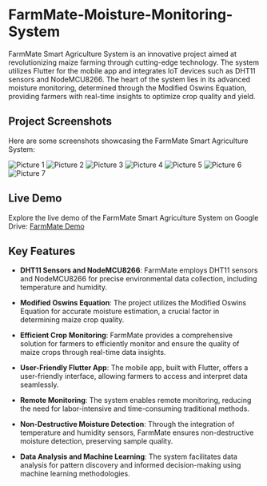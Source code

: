 # FarmMate-Moisture-Monitoring-System

FarmMate Smart Agriculture System is an innovative project aimed at revolutionizing maize farming through cutting-edge technology. The system utilizes Flutter for the mobile app and integrates IoT devices such as DHT11 sensors and NodeMCU8266. The heart of the system lies in its advanced moisture monitoring, determined through the Modified Oswins Equation, providing farmers with real-time insights to optimize crop quality and yield.

## Project Screenshots

Here are some screenshots showcasing the FarmMate Smart Agriculture System:

![Picture 1](https://github.com/Maweujoseph/FarmMate-Moisture-Monitoring-System/blob/master/screenshots/Picture1.jpg)
![Picture 2](https://github.com/Maweujoseph/FarmMate-Moisture-Monitoring-System/blob/master/screenshots/Picture2.jpg)
![Picture 3](https://github.com/Maweujoseph/FarmMate-Moisture-Monitoring-System/blob/master/screenshots/Picture3.jpg)
![Picture 4](https://github.com/Maweujoseph/FarmMate-Moisture-Monitoring-System/blob/master/screenshots/Picture4.jpg)
![Picture 5](https://github.com/Maweujoseph/FarmMate-Moisture-Monitoring-System/blob/master/screenshots/Picture5.png)
![Picture 6](https://github.com/Maweujoseph/FarmMate-Moisture-Monitoring-System/blob/master/screenshots/Picture6.png)
![Picture 7](https://github.com/Maweujoseph/FarmMate-Moisture-Monitoring-System/blob/master/screenshots/Picture7.png)

## Live Demo

Explore the live demo of the FarmMate Smart Agriculture System on Google Drive: [FarmMate Demo](https://drive.google.com/drive/u/0/folders/15Ss1MKZZqLmJNu7e5Fl639m6yq40N7wk)

## Key Features

- **DHT11 Sensors and NodeMCU8266**: FarmMate employs DHT11 sensors and NodeMCU8266 for precise environmental data collection, including temperature and humidity.

- **Modified Oswins Equation**: The project utilizes the Modified Oswins Equation for accurate moisture estimation, a crucial factor in determining maize crop quality.

- **Efficient Crop Monitoring**: FarmMate provides a comprehensive solution for farmers to efficiently monitor and ensure the quality of maize crops through real-time data insights.

- **User-Friendly Flutter App**: The mobile app, built with Flutter, offers a user-friendly interface, allowing farmers to access and interpret data seamlessly.

- **Remote Monitoring**: The system enables remote monitoring, reducing the need for labor-intensive and time-consuming traditional methods.

- **Non-Destructive Moisture Detection**: Through the integration of temperature and humidity sensors, FarmMate ensures non-destructive moisture detection, preserving sample quality.

- **Data Analysis and Machine Learning**: The system facilitates data analysis for pattern discovery and informed decision-making using machine learning methodologies.
